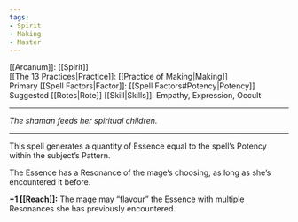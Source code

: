 ```yaml
---
tags:
- Spirit
- Making
- Master
---
```


[[Arcanum]]: [[Spirit]]\
[[The 13 Practices|Practice]]: [[Practice of Making|Making]]\
Primary [[Spell Factors|Factor]]: [[Spell Factors#Potency|Potency]]\
Suggested [[Rotes|Rote]] [[Skill|Skills]]: Empathy, Expression, Occult

---

_The shaman feeds her spiritual children._

---

This spell generates a quantity of Essence equal to the spell’s Potency within the subject’s Pattern.

The Essence has a Resonance of the mage’s choosing, as long as she’s encountered it before.

**+1 [[Reach]]:** The mage may “flavour” the Essence with multiple Resonances she has previously encountered.